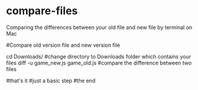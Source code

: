 # compare-files
Comparing the differences between your old file and new file by terminal on Mac

#Compare old version file and new version file

cd Downloads/ #change directory to Downloads folder which contains your files
diff -u game_new.js game_old.js   #compare the difference between two files

#that's it
#just a basic step
#the end
